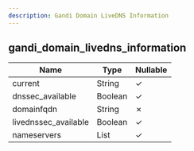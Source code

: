 ```yaml
---
description: Gandi Domain LiveDNS Information
---
```

gandi_domain_livedns_information
--------------------------------

| **Name**             | **Type**     | **Nullable** |
| -------------------- | ------------ | ------------ |
| current              | String       | &check;      |
| dnssec_available     | Boolean      | &check;      |
| domainfqdn           | String       | &cross;      |
| livednssec_available | Boolean      | &check;      |
| nameservers          | List<String> | &check;      |
